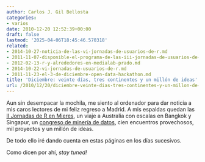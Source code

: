 ```yaml
---
author: Carlos J. Gil Bellosta
categories:
- varios
date: 2010-12-20 12:52:39+00:00
draft: false
lastmod: '2025-04-06T18:45:46.570318'
related:
- 2014-10-27-noticia-de-las-vi-jornadas-de-usuarios-de-r.md
- 2011-11-07-disponible-el-programa-de-las-iii-jornadas-de-usuarios-de-r.md
- 2012-02-13-r-y-alrededores-en-medialab-prado.md
- 2014-10-22-vi-jornadas-de-usuarios-de-r.md
- 2011-11-23-el-3-de-diciembre-open-data-hackathon.md
title: 'Diciembre: veinte días, tres continentes y un millón de ideas'
url: /2010/12/20/diciembre-veinte-dias-tres-continentes-y-un-millon-de-ideas/
---
```


Aun sin desempacar la mochila, me siento al ordenador para dar noticia a mis caros lectores de mi feliz regreso a Madrid. A mis espaldas quedan las [II Jornadas de R en Mieres](http://www.datanalytics.com/2010/10/29/ii-jornadas-de-usuarios-de-r/), un viaje a Australia con escalas en Bangkok y Singapur, un [congreso de minería de datos](http://datamining.it.uts.edu.au/icdm10/), cien encuentros provechosos, mil proyectos y un millón de ideas.

De todo ello iré dando cuenta en estas páginas en los días sucesivos.

Como dicen por ahí, _stay tuned!_